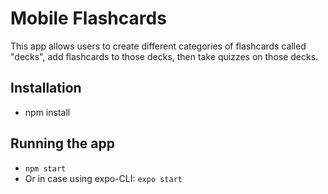 # Mobile Flashcards

This app allows users to create different categories of flashcards called "decks", add flashcards to those decks, then take quizzes on those decks.


## Installation

- npm install


## Running the app

- `npm start`
- Or in case using expo-CLI: `expo start`
